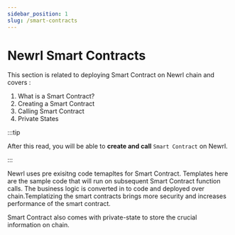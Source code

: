 ```yaml
---
sidebar_position: 1
slug: /smart-contracts
---
```


# Newrl Smart Contracts

This section is related to deploying Smart Contract on Newrl chain and covers :
1. What is a Smart Contract?
2. Creating a Smart Contract
3. Calling Smart Contract
4. Private States



:::tip

After this read, you will be able to  **create and call**  `Smart Contract` on Newrl.

:::


Newrl uses pre exisitng code temapltes for Smart Contract.
Templates here are the sample code that will run on subsequent Smart Contract function calls.
The business logic is converted in to code and deployed over chain.Templatizing the smart contracts brings more security and increases performance of the smart contract.

Smart Contract also comes with private-state to store the crucial information on chain.

